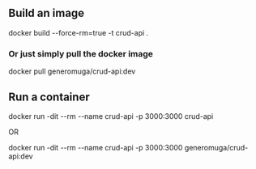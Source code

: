 
## Build an image
docker build --force-rm=true -t crud-api .

### Or just simply pull the docker image 
docker pull generomuga/crud-api:dev

## Run a container
docker run -dit --rm --name crud-api -p 3000:3000 crud-api 

OR

docker run -dit --rm --name crud-api -p 3000:3000 generomuga/crud-api:dev